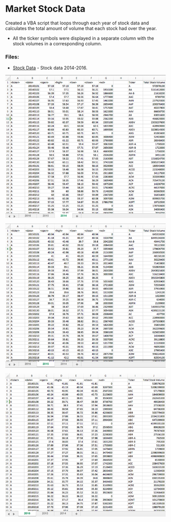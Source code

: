 # Market Stock Data

Created a VBA script that loops through each year of stock data and calculates the total amount of volume that each stock had over the year.

* All the ticker symbols were displayed in a separate column with the stock volumes in a corresponding column. 

### Files: 
* [Stock Data](Multiple_year_stock_data.xlsm) - Stock data 2014-2016.


![2014 Stocks](Images/stock_data_2014.png)

![2015 Stocks](Images/stock_data_2015.png)

![2016 Stocks](Images/stock_data_2016.png)

